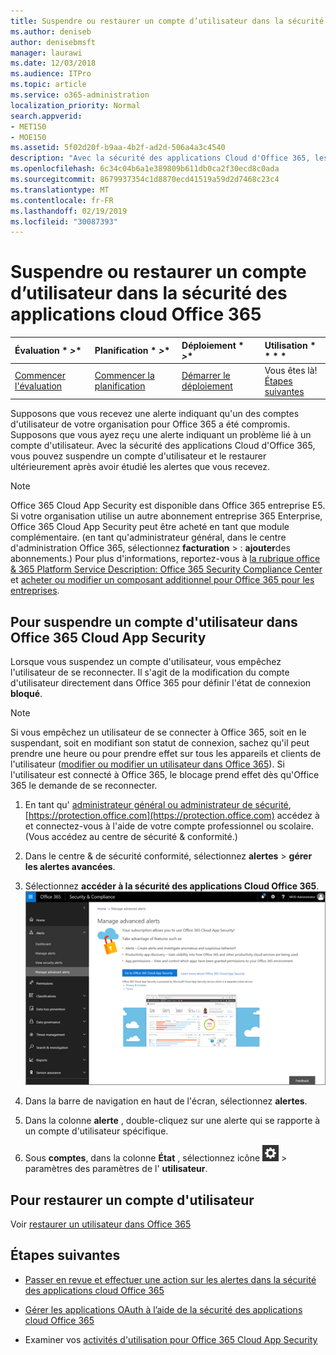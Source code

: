 ```yaml
---
title: Suspendre ou restaurer un compte d’utilisateur dans la sécurité des applications cloud Office 365
ms.author: deniseb
author: denisebmsft
manager: laurawi
ms.date: 12/03/2018
ms.audience: ITPro
ms.topic: article
ms.service: o365-administration
localization_priority: Normal
search.appverid:
- MET150
- MOE150
ms.assetid: 5f02d20f-b9aa-4b2f-ad2d-506a4a3c4540
description: "Avec la sécurité des applications Cloud d'Office 365, les actions de gouvernance que vous pouvez effectuer sont la suspension ou l'annulation de l'interruption d'un compte d'utilisateur. "
ms.openlocfilehash: 6c34c04b6a1e389809b611db0ca2f30ecd8c0ada
ms.sourcegitcommit: 8679937354c1d8870ecd41519a59d2d7468c23c4
ms.translationtype: MT
ms.contentlocale: fr-FR
ms.lasthandoff: 02/19/2019
ms.locfileid: "30087393"
---
```

# <a name="suspend-or-restore-a-user-account-in-office-365-cloud-app-security"></a>Suspendre ou restaurer un compte d’utilisateur dans la sécurité des applications cloud Office 365

|Évaluation * *\>**|Planification * *\>**|Déploiement * *\>**|Utilisation * * * *|
|:-----|:-----|:-----|:-----|
|[Commencer l'évaluation](office-365-cas-overview.md) <br/> |[Commencer la planification](get-ready-for-office-365-cas.md) <br/> |[Démarrer le déploiement](turn-on-office-365-cas.md) <br/> |Vous êtes là!  <br/> [Étapes suivantes](suspend-or-restore-an-account-in-ocas.md#nextsteps) <br/> |
   
Supposons que vous recevez une alerte indiquant qu'un des comptes d'utilisateur de votre organisation pour Office 365 a été compromis. Supposons que vous ayez reçu une alerte indiquant un problème lié à un compte d'utilisateur. Avec la sécurité des applications Cloud d'Office 365, vous pouvez suspendre un compte d'utilisateur et le restaurer ultérieurement après avoir étudié les alertes que vous recevez.
  
> [!NOTE]
> Office 365 Cloud App Security est disponible dans Office 365 entreprise E5. Si votre organisation utilise un autre abonnement entreprise 365 Enterprise, Office 365 Cloud App Security peut être acheté en tant que module complémentaire. (en tant qu'administrateur général, dans le centre d'administration Office 365, sélectionnez **facturation** \> : **ajouter**des abonnements.) Pour plus d'informations, reportez-vous à [la rubrique office &amp; 365 Platform Service Description: Office 365 Security Compliance Center](https://technet.microsoft.com/en-us/library/dn933793.aspx) et [acheter ou modifier un composant additionnel pour Office 365 pour les entreprises](https://support.office.com/article/4e7b57d6-b93b-457d-aecd-0ea58bff07a6). 
  
## <a name="to-suspend-a-user-account-in-office-365-cloud-app-security"></a>Pour suspendre un compte d'utilisateur dans Office 365 Cloud App Security

Lorsque vous suspendez un compte d'utilisateur, vous empêchez l'utilisateur de se reconnecter. Il s'agit de la modification du compte d'utilisateur directement dans Office 365 pour définir l'état de connexion **bloqué**.
  
> [!NOTE]
> Si vous empêchez un utilisateur de se connecter à Office 365, soit en le suspendant, soit en modifiant son statut de connexion, sachez qu'il peut prendre une heure ou pour prendre effet sur tous les appareils et clients de l'utilisateur ([modifier ou modifier un utilisateur dans Office 365](https://support.office.com/article/42BB3F17-8F9D-4182-B434-5F1C8024E614#SingleUserPreview)). Si l'utilisateur est connecté à Office 365, le blocage prend effet dès qu'Office 365 le demande de se reconnecter. 
  
1. En tant qu' [administrateur général ou administrateur de sécurité](permissions-in-the-security-and-compliance-center.md), [https://protection.office.com](https://protection.office.com) accédez à et connectez-vous à l'aide de votre compte professionnel ou scolaire. (Vous accédez au centre de sécurité &amp; conformité.) 
    
2. Dans le centre &amp; de sécurité conformité, sélectionnez **alertes** \> **gérer les alertes avancées**.
    
3. Sélectionnez **accéder à la sécurité des applications Cloud Office 365**.<br>![Dans le centre &amp; de sécurité conformité, choisissez gérer les alertes avancées pour accéder à la sécurité des applications Cloud Office 365](media/958632d4-03e3-4ade-8e22-d5509db6fca7.png)<br>
  
4. Dans la barre de navigation en haut de l'écran, sélectionnez **alertes**.
    
5. Dans la colonne **alerte** , double-cliquez sur une alerte qui se rapporte à un compte d'utilisateur spécifique. 
    
6. Sous **comptes**, dans la colonne **État** , sélectionnez icône ![](media/e01b75cc-b28f-4b83-8f86-b1b13dc27ab2.png) \> paramètres des paramètres de l' **utilisateur**.
    
## <a name="to-restore-a-user-account"></a>Pour restaurer un compte d'utilisateur

Voir [restaurer un utilisateur dans Office 365](https://support.office.com/article/2c261e42-5dd1-48b0-845f-2a016d29cfc1)
  
## <a name="next-steps"></a>Étapes suivantes

- [Passer en revue et effectuer une action sur les alertes dans la sécurité des applications cloud Office 365](review-office-365-cas-alerts.md)
    
- [Gérer les applications OAuth à l’aide de la sécurité des applications cloud Office 365](manage-app-permissions-in-ocas.md)
    
- Examiner vos [activités d'utilisation pour Office 365 Cloud App Security](utilization-activities-for-ocas.md)
    

